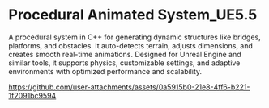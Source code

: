 # Procedural Animated System_UE5.5
 
A procedural system in C++ for generating dynamic structures like bridges, platforms, and obstacles. It auto-detects terrain, adjusts dimensions, and creates smooth real-time animations. Designed for Unreal Engine and similar tools, it supports physics, customizable settings, and adaptive environments with optimized performance and scalability.



https://github.com/user-attachments/assets/0a5915b0-21e8-4ff6-b221-1f2091bc9594

